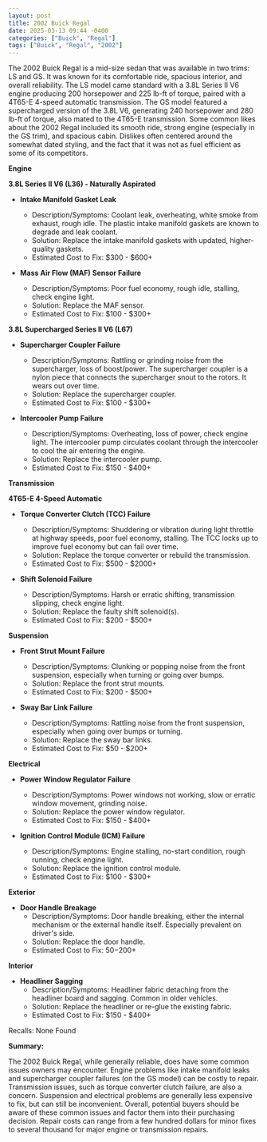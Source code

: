 ```yaml
---
layout: post
title: 2002 Buick Regal
date: 2025-03-13 09:44 -0400
categories: ["Buick", "Regal"]
tags: ["Buick", "Regal", "2002"]
---
```

The 2002 Buick Regal is a mid-size sedan that was available in two trims: LS and GS. It was known for its comfortable ride, spacious interior, and overall reliability. The LS model came standard with a 3.8L Series II V6 engine producing 200 horsepower and 225 lb-ft of torque, paired with a 4T65-E 4-speed automatic transmission. The GS model featured a supercharged version of the 3.8L V6, generating 240 horsepower and 280 lb-ft of torque, also mated to the 4T65-E transmission. Some common likes about the 2002 Regal included its smooth ride, strong engine (especially in the GS trim), and spacious cabin. Dislikes often centered around the somewhat dated styling, and the fact that it was not as fuel efficient as some of its competitors.

**Engine**

**3.8L Series II V6 (L36) - Naturally Aspirated**

*   **Intake Manifold Gasket Leak**
    *   Description/Symptoms: Coolant leak, overheating, white smoke from exhaust, rough idle. The plastic intake manifold gaskets are known to degrade and leak coolant.
    *   Solution: Replace the intake manifold gaskets with updated, higher-quality gaskets.
    *   Estimated Cost to Fix: $300 - $600+

*   **Mass Air Flow (MAF) Sensor Failure**
    *   Description/Symptoms: Poor fuel economy, rough idle, stalling, check engine light.
    *   Solution: Replace the MAF sensor.
    *   Estimated Cost to Fix: $100 - $300+

**3.8L Supercharged Series II V6 (L67)**

*   **Supercharger Coupler Failure**
    *   Description/Symptoms: Rattling or grinding noise from the supercharger, loss of boost/power. The supercharger coupler is a nylon piece that connects the supercharger snout to the rotors. It wears out over time.
    *   Solution: Replace the supercharger coupler.
    *   Estimated Cost to Fix: $100 - $300+

*   **Intercooler Pump Failure**
    *   Description/Symptoms: Overheating, loss of power, check engine light. The intercooler pump circulates coolant through the intercooler to cool the air entering the engine.
    *   Solution: Replace the intercooler pump.
    *   Estimated Cost to Fix: $150 - $400+

**Transmission**

**4T65-E 4-Speed Automatic**

*   **Torque Converter Clutch (TCC) Failure**
    *   Description/Symptoms: Shuddering or vibration during light throttle at highway speeds, poor fuel economy, stalling. The TCC locks up to improve fuel economy but can fail over time.
    *   Solution: Replace the torque converter or rebuild the transmission.
    *   Estimated Cost to Fix: $500 - $2000+

*   **Shift Solenoid Failure**
    *   Description/Symptoms: Harsh or erratic shifting, transmission slipping, check engine light.
    *   Solution: Replace the faulty shift solenoid(s).
    *   Estimated Cost to Fix: $200 - $500+

**Suspension**

*   **Front Strut Mount Failure**
    *   Description/Symptoms: Clunking or popping noise from the front suspension, especially when turning or going over bumps.
    *   Solution: Replace the front strut mounts.
    *   Estimated Cost to Fix: $200 - $500+

*   **Sway Bar Link Failure**
    *   Description/Symptoms: Rattling noise from the front suspension, especially when going over bumps or turning.
    *   Solution: Replace the sway bar links.
    *   Estimated Cost to Fix: $50 - $200+

**Electrical**

*   **Power Window Regulator Failure**
    *   Description/Symptoms: Power windows not working, slow or erratic window movement, grinding noise.
    *   Solution: Replace the power window regulator.
    *   Estimated Cost to Fix: $150 - $400+

*   **Ignition Control Module (ICM) Failure**
    *   Description/Symptoms: Engine stalling, no-start condition, rough running, check engine light.
    *   Solution: Replace the ignition control module.
    *   Estimated Cost to Fix: $100 - $300+

**Exterior**

*   **Door Handle Breakage**
    *   Description/Symptoms: Door handle breaking, either the internal mechanism or the external handle itself. Especially prevalent on driver's side.
    *   Solution: Replace the door handle.
    *   Estimated Cost to Fix: $50-$200+

**Interior**

*   **Headliner Sagging**
    *   Description/Symptoms: Headliner fabric detaching from the headliner board and sagging. Common in older vehicles.
    *   Solution: Replace the headliner or re-glue the existing fabric.
    *   Estimated Cost to Fix: $150 - $400+

Recalls:
None Found

**Summary:**

The 2002 Buick Regal, while generally reliable, does have some common issues owners may encounter. Engine problems like intake manifold leaks and supercharger coupler failures (on the GS model) can be costly to repair. Transmission issues, such as torque converter clutch failure, are also a concern. Suspension and electrical problems are generally less expensive to fix, but can still be inconvenient. Overall, potential buyers should be aware of these common issues and factor them into their purchasing decision. Repair costs can range from a few hundred dollars for minor fixes to several thousand for major engine or transmission repairs.

